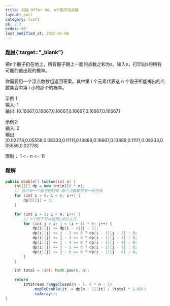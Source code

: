 ```yaml
---
title: 剑指 Offer 60. n个骰子的点数
layout: post
category: lcof1
pk: 2.2
order: 60
last_modified_at: 2022-01-06
---
```


### [题目](https://leetcode-cn.com/problems/nge-tou-zi-de-dian-shu-lcof/){:target="_blank"}

把n个骰子扔在地上，所有骰子朝上一面的点数之和为s。输入n，打印出s的所有可能的值出现的概率。

你需要用一个浮点数数组返回答案，其中第 i 个元素代表这 n 个骰子所能掷出的点数集合中第 i 小的那个的概率。

示例 1:  
输入: 1  
输出: [0.16667,0.16667,0.16667,0.16667,0.16667,0.16667]

示例2:  
输入: 2  
输出: [0.02778,0.05556,0.08333,0.11111,0.13889,0.16667,0.13889,0.11111,0.08333,0.05556,0.02778]

限制：
1 <= n <= 11

### 题解

```java
public double[] twoSum(int n) {
    int[][] dp = new int[n][6 * n];
    // 当只有一个骰子的时候 每个点数都只有一种方法
    for (int i = 0; i < 6; i++) {
        dp[0][i] = 1;
    }

    for (int i = 1; i < n; i++) {
        // n个骰子可以投掷j点的方式
        for (int j = i; j < (i + 1) * 6; j++) {
            dp[i][j] += dp[i - 1][j - 1];
            dp[i][j] += j - 2 >= 0 ? dp[i - 1][j - 2] : 0;
            dp[i][j] += j - 3 >= 0 ? dp[i - 1][j - 3] : 0;
            dp[i][j] += j - 4 >= 0 ? dp[i - 1][j - 4] : 0;
            dp[i][j] += j - 5 >= 0 ? dp[i - 1][j - 5] : 0;
            dp[i][j] += j - 6 >= 0 ? dp[i - 1][j - 6] : 0;
        }
    }

    int total = (int) Math.pow(6, n);

    return
        IntStream.rangeClosed(n - 1, 6 * n - 1)
            .mapToDouble(it -> dp[n - 1][it] / (total * 1.0D))
            .toArray();
}
```